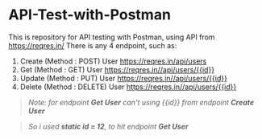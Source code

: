 # API-Test-with-Postman

This is repository for API testing with Postman, using API from https://reqres.in/
There is any 4 endpoint, such as:
1. Create (Method : POST) User https://reqres.in/api/users
2. Get (Method : GET) User https://reqres.in//api/users/{{id}}
3. Update (Method : PUT) User https://reqres.in//api/users/{{id}}
4. Delete (Method : DELETE) User https://reqres.in//api/users/{{id}}
> *Note: for endpoint **Get User** can't using {{id}} from endpoint **Create User***

> *So i used **static id = 12**, to hit endpoint **Get User***
